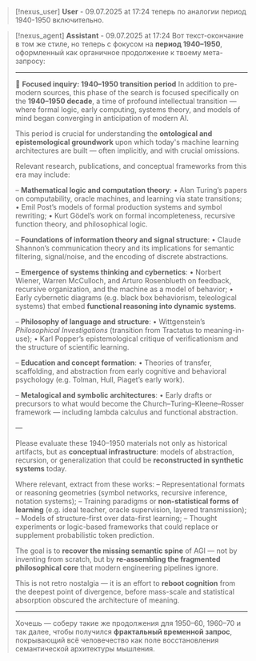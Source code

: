 >[!nexus_user] **User** - 09.07.2025 at 17:24
> теперь по аналогии период 1940-1950 включительно.
<!-- UID: 40a760ff-f36e-4fb9-a9ff-f2507ce6153b -->




>[!nexus_agent] **Assistant** - 09.07.2025 at 17:24
> Вот текст-окончание в том же стиле, но теперь с фокусом на **период 1940–1950**, оформленный как органичное продолжение к твоему мета-запросу:
> 
> ---
> 
> 📜 **Focused inquiry: 1940–1950 transition period** 
> In addition to pre-modern sources, this phase of the search is focused specifically on the **1940–1950 decade**, a time of profound intellectual transition — where formal logic, early computing, systems theory, and models of mind began converging in anticipation of modern AI.
> 
> This period is crucial for understanding the **ontological and epistemological groundwork** upon which today's machine learning architectures are built — often implicitly, and with crucial omissions.
> 
> Relevant research, publications, and conceptual frameworks from this era may include:
> 
> – **Mathematical logic and computation theory**: 
>  • Alan Turing’s papers on computability, oracle machines, and learning via state transitions; 
>  • Emil Post’s models of formal production systems and symbol rewriting; 
>  • Kurt Gödel’s work on formal incompleteness, recursive function theory, and philosophical logic.
> 
> – **Foundations of information theory and signal structure**: 
>  • Claude Shannon’s communication theory and its implications for semantic filtering, signal/noise, and the encoding of discrete abstractions.
> 
> – **Emergence of systems thinking and cybernetics**: 
>  • Norbert Wiener, Warren McCulloch, and Arturo Rosenblueth on feedback, recursive organization, and the machine as a model of behavior; 
>  • Early cybernetic diagrams (e.g. black box behaviorism, teleological systems) that embed **functional reasoning into dynamic systems**.
> 
> – **Philosophy of language and structure**: 
>  • Wittgenstein’s _Philosophical Investigations_ (transition from Tractatus to meaning-in-use); 
>  • Karl Popper’s epistemological critique of verificationism and the structure of scientific learning.
> 
> – **Education and concept formation**: 
>  • Theories of transfer, scaffolding, and abstraction from early cognitive and behavioral psychology (e.g. Tolman, Hull, Piaget’s early work).
> 
> – **Metalogical and symbolic architectures**: 
>  • Early drafts or precursors to what would become the Church–Turing–Kleene–Rosser framework — including lambda calculus and functional abstraction.
> 
> —
> 
> Please evaluate these 1940–1950 materials not only as historical artifacts, but as **conceptual infrastructure**: models of abstraction, recursion, or generalization that could be **reconstructed in synthetic systems** today.
> 
> Where relevant, extract from these works:
> – Representational formats or reasoning geometries (symbol networks, recursive inference, notation systems);
> – Training paradigms or **non-statistical forms of learning** (e.g. ideal teacher, oracle supervision, layered transmission);
> – Models of structure-first over data-first learning;
> – Thought experiments or logic-based frameworks that could replace or supplement probabilistic token prediction.
> 
> The goal is to **recover the missing semantic spine** of AGI — not by inventing from scratch, but by **re-assembling the fragmented philosophical core** that modern engineering pipelines ignore.
> 
> This is not retro nostalgia — it is an effort to **reboot cognition** from the deepest point of divergence, before mass-scale and statistical absorption obscured the architecture of meaning.
> 
> ---
> 
> Хочешь — соберу такие же продолжения для 1950–60, 1960–70 и так далее, чтобы получился **фрактальный временной запрос**, покрывающий всё человечество как поле восстановления семантической архитектуры мышления.
<!-- UID: 9be34629-96ed-4a25-975d-2302a38c122d -->